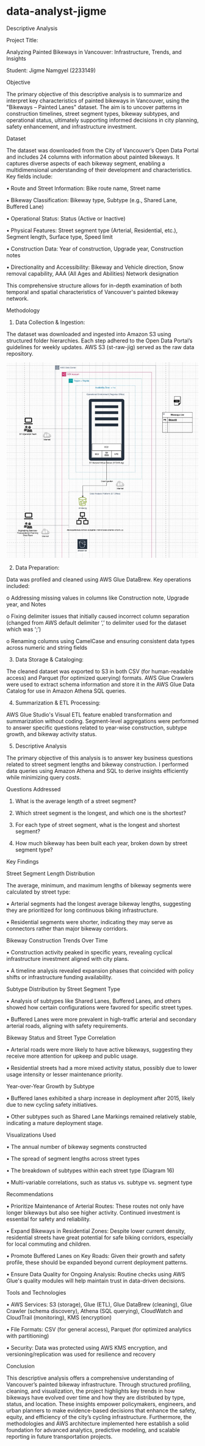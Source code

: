 # data-analyst-jigme
Descriptive Analysis

Project Title: 

Analyzing Painted Bikeways in Vancouver: Infrastructure, Trends, and Insights

Student: Jigme Namgyel (2233149)

Objective

The primary objective of this descriptive analysis is to summarize and interpret key characteristics of painted bikeways in Vancouver, using the "Bikeways – Painted Lanes" dataset. The aim is to uncover patterns in construction timelines, street segment types, bikeway subtypes, and operational status, ultimately supporting informed decisions in city planning, safety enhancement, and infrastructure investment.

Dataset

The dataset was downloaded from the City of Vancouver’s Open Data Portal and includes 24 columns with information about painted bikeways. It captures diverse aspects of each bikeway segment, enabling a multidimensional understanding of their development and characteristics. Key fields include:

•	Route and Street Information: Bike route name, Street name

•	Bikeway Classification: Bikeway type, Subtype (e.g., Shared Lane, Buffered Lane)

•	Operational Status: Status (Active or Inactive)

•	Physical Features: Street segment type (Arterial, Residential, etc.), Segment length, Surface type, Speed limit

•	Construction Data: Year of construction, Upgrade year, Construction notes

•	Directionality and Accessibility: Bikeway and Vehicle direction, Snow removal capability, AAA (All Ages and Abilities) Network designation

This comprehensive structure allows for in-depth examination of both temporal and spatial characteristics of Vancouver's painted bikeway network.

Methodology

1.	Data Collection & Ingestion:

The dataset was downloaded and ingested into Amazon S3 using structured folder hierarchies. Each step adhered to the Open Data Portal’s guidelines for weekly updates. AWS S3 (st-raw-jig) served as the raw data repository.

![Alt text](gh1.jpg)

2.	Data Preparation:

Data was profiled and cleaned using AWS Glue DataBrew. Key operations included:

o	Addressing missing values in columns like Construction note, Upgrade year, and Notes

o	Fixing delimiter issues that initially caused incorrect column separation (changed from AWS default  delimiter ‘,’ to delimiter used for the dataset which was ‘;’)

o	Renaming columns using CamelCase and ensuring consistent data types across numeric and string fields

3.	Data Storage & Cataloging:

The cleaned dataset was exported to S3 in both CSV (for human-readable access) and Parquet (for optimized querying) formats. AWS Glue Crawlers were used to extract schema information and store it in the AWS Glue Data Catalog for use in Amazon Athena SQL queries.

4.	Summarization & ETL Processing:

AWS Glue Studio's Visual ETL feature enabled transformation and summarization without coding. Segment-level aggregations were performed to answer specific questions related to year-wise construction, subtype growth, and bikeway activity status.

5.	Descriptive Analysis

The primary objective of this analysis is to answer key business questions related to street segment lengths and bikeway construction. I performed data queries using Amazon Athena and SQL to derive insights efficiently while minimizing query costs.

Questions Addressed
1.	What is the average length of a street segment?

2.	Which street segment is the longest, and which one is the shortest?
 
3.	For each type of street segment, what is the longest and shortest segment?
 
4.	How much bikeway has been built each year, broken down by street segment type?

Key Findings

Street Segment Length Distribution

The average, minimum, and maximum lengths of bikeway segments were calculated by street type:

•	Arterial segments had the longest average bikeway lengths, suggesting they are prioritized for long continuous biking infrastructure.

•	Residential segments were shorter, indicating they may serve as connectors rather than major bikeway corridors.

Bikeway Construction Trends Over Time

•	Construction activity peaked in specific years, revealing cyclical infrastructure investment aligned with city plans.

•	A timeline analysis revealed expansion phases that coincided with policy shifts or infrastructure funding availability.


Subtype Distribution by Street Segment Type

•	Analysis of subtypes like Shared Lanes, Buffered Lanes, and others showed how certain configurations were favored for specific street types.

•	Buffered Lanes were more prevalent in high-traffic arterial and secondary arterial roads, aligning with safety requirements.

Bikeway Status and Street Type Correlation

•	Arterial roads were more likely to have active bikeways, suggesting they receive more attention for upkeep and public usage.

•	Residential streets had a more mixed activity status, possibly due to lower usage intensity or lesser maintenance priority.

Year-over-Year Growth by Subtype

•	Buffered lanes exhibited a sharp increase in deployment after 2015, likely due to new cycling safety initiatives.

•	Other subtypes such as Shared Lane Markings remained relatively stable, indicating a mature deployment stage.

Visualizations Used

•	The annual number of bikeway segments constructed 

•	The spread of segment lengths across street types 

•	The breakdown of subtypes within each street type (Diagram 16)

•	Multi-variable correlations, such as status vs. subtype vs. segment type

 

Recommendations

•	Prioritize Maintenance of Arterial Routes: These routes not only have longer bikeways but also see higher activity. Continued investment is essential for safety and reliability.

•	Expand Bikeways in Residential Zones: Despite lower current density, residential streets have great potential for safe biking corridors, especially for local commuting and children.

•	Promote Buffered Lanes on Key Roads: Given their growth and safety profile, these should be expanded beyond current deployment patterns.

•	Ensure Data Quality for Ongoing Analysis: Routine checks using AWS Glue's quality modules will help maintain trust in data-driven decisions.


Tools and Technologies

•	AWS Services: S3 (storage), Glue (ETL), Glue DataBrew (cleaning), Glue Crawler (schema discovery), Athena (SQL querying), CloudWatch and CloudTrail (monitoring), KMS (encryption)

•	File Formats: CSV (for general access), Parquet (for optimized analytics with partitioning)

•	Security: Data was protected using AWS KMS encryption, and versioning/replication was used for resilience and recovery

Conclusion

This descriptive analysis offers a comprehensive understanding of Vancouver’s painted bikeway infrastructure. Through structured profiling, cleaning, and visualization, the project highlights key trends in how bikeways have evolved over time and how they are distributed by type, status, and location. These insights empower policymakers, engineers, and urban planners to make evidence-based decisions that enhance the safety, equity, and efficiency of the city’s cycling infrastructure.
Furthermore, the methodologies and AWS architecture implemented here establish a solid foundation for advanced analytics, predictive modeling, and scalable reporting in future transportation projects.



